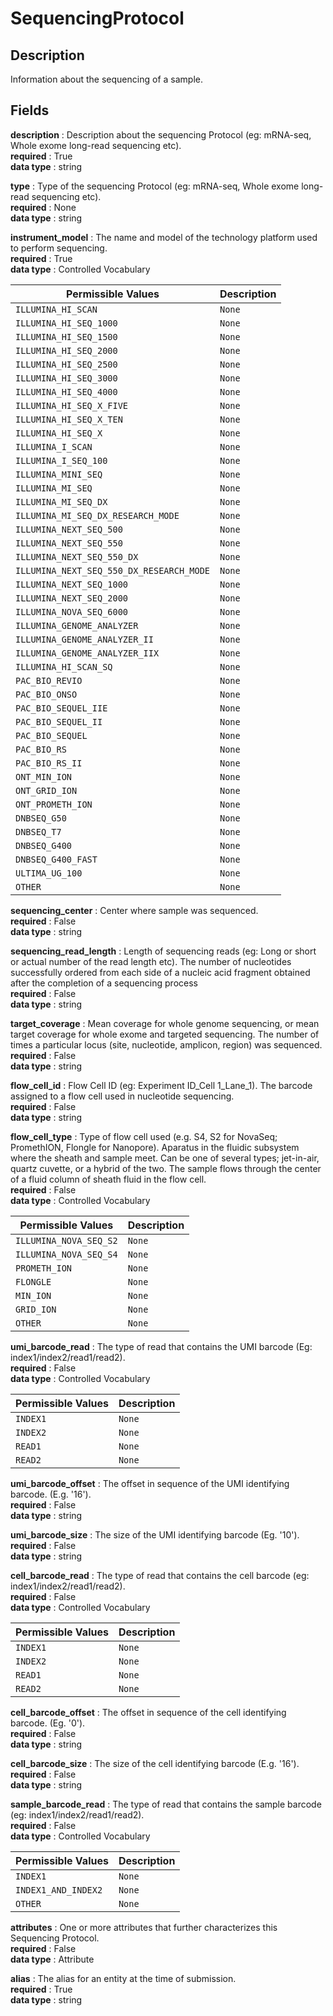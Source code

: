 # SequencingProtocol

## Description

Information about the sequencing of a sample.

## Fields

**description** : Description about the sequencing Protocol (eg: mRNA-seq, Whole exome long-read sequencing etc).<br>
**required** : True<br>
**data type** : string <br>


**type** : Type of the sequencing Protocol (eg: mRNA-seq, Whole exome long-read sequencing etc).<br>
**required** : None<br>
**data type** : string <br>


**instrument_model** : The name and model of the technology platform used to perform sequencing.<br>
**required** : True<br>
**data type** : Controlled Vocabulary <br>

| Permissible Values | Description |
| --- | --- |
| `ILLUMINA_HI_SCAN` | `None` |
| `ILLUMINA_HI_SEQ_1000` | `None` |
| `ILLUMINA_HI_SEQ_1500` | `None` |
| `ILLUMINA_HI_SEQ_2000` | `None` |
| `ILLUMINA_HI_SEQ_2500` | `None` |
| `ILLUMINA_HI_SEQ_3000` | `None` |
| `ILLUMINA_HI_SEQ_4000` | `None` |
| `ILLUMINA_HI_SEQ_X_FIVE` | `None` |
| `ILLUMINA_HI_SEQ_X_TEN` | `None` |
| `ILLUMINA_HI_SEQ_X` | `None` |
| `ILLUMINA_I_SCAN` | `None` |
| `ILLUMINA_I_SEQ_100` | `None` |
| `ILLUMINA_MINI_SEQ` | `None` |
| `ILLUMINA_MI_SEQ` | `None` |
| `ILLUMINA_MI_SEQ_DX` | `None` |
| `ILLUMINA_MI_SEQ_DX_RESEARCH_MODE` | `None` |
| `ILLUMINA_NEXT_SEQ_500` | `None` |
| `ILLUMINA_NEXT_SEQ_550` | `None` |
| `ILLUMINA_NEXT_SEQ_550_DX` | `None` |
| `ILLUMINA_NEXT_SEQ_550_DX_RESEARCH_MODE` | `None` |
| `ILLUMINA_NEXT_SEQ_1000` | `None` |
| `ILLUMINA_NEXT_SEQ_2000` | `None` |
| `ILLUMINA_NOVA_SEQ_6000` | `None` |
| `ILLUMINA_GENOME_ANALYZER` | `None` |
| `ILLUMINA_GENOME_ANALYZER_II` | `None` |
| `ILLUMINA_GENOME_ANALYZER_IIX` | `None` |
| `ILLUMINA_HI_SCAN_SQ` | `None` |
| `PAC_BIO_REVIO` | `None` |
| `PAC_BIO_ONSO` | `None` |
| `PAC_BIO_SEQUEL_IIE` | `None` |
| `PAC_BIO_SEQUEL_II` | `None` |
| `PAC_BIO_SEQUEL` | `None` |
| `PAC_BIO_RS` | `None` |
| `PAC_BIO_RS_II` | `None` |
| `ONT_MIN_ION` | `None` |
| `ONT_GRID_ION` | `None` |
| `ONT_PROMETH_ION` | `None` |
| `DNBSEQ_G50` | `None` |
| `DNBSEQ_T7` | `None` |
| `DNBSEQ_G400` | `None` |
| `DNBSEQ_G400_FAST` | `None` |
| `ULTIMA_UG_100` | `None` |
| `OTHER` | `None` |



**sequencing_center** : Center where sample was sequenced.<br>
**required** : False<br>
**data type** : string <br>


**sequencing_read_length** : Length of sequencing reads (eg: Long or short or actual number of the read length etc). The number of nucleotides successfully ordered from each side of a nucleic acid fragment obtained after the completion of a sequencing process<br>
**required** : False<br>
**data type** : string <br>


**target_coverage** : Mean coverage for whole genome sequencing, or mean target coverage for whole exome and targeted sequencing. The number of times a particular locus (site, nucleotide, amplicon, region) was sequenced.<br>
**required** : False<br>
**data type** : string <br>


**flow_cell_id** : Flow Cell ID (eg: Experiment ID_Cell 1_Lane_1). The barcode assigned to a flow cell used in nucleotide sequencing.<br>
**required** : False<br>
**data type** : string <br>


**flow_cell_type** : Type of flow cell used (e.g. S4, S2 for NovaSeq; PromethION, Flongle for Nanopore). Aparatus in the fluidic subsystem where the sheath and sample meet. Can be one of several types; jet-in-air, quartz cuvette, or a hybrid of the two. The sample flows through the center of a fluid column of sheath fluid in the flow cell.<br>
**required** : False<br>
**data type** : Controlled Vocabulary <br>

| Permissible Values | Description |
| --- | --- |
| `ILLUMINA_NOVA_SEQ_S2` | `None` |
| `ILLUMINA_NOVA_SEQ_S4` | `None` |
| `PROMETH_ION` | `None` |
| `FLONGLE` | `None` |
| `MIN_ION` | `None` |
| `GRID_ION` | `None` |
| `OTHER` | `None` |



**umi_barcode_read** : The type of read that contains the UMI barcode (Eg: index1/index2/read1/read2).<br>
**required** : False<br>
**data type** : Controlled Vocabulary <br>

| Permissible Values | Description |
| --- | --- |
| `INDEX1` | `None` |
| `INDEX2` | `None` |
| `READ1` | `None` |
| `READ2` | `None` |



**umi_barcode_offset** : The offset in sequence of the UMI identifying barcode. (E.g. '16').<br>
**required** : False<br>
**data type** : string <br>


**umi_barcode_size** : The size of the UMI identifying barcode (Eg. '10').<br>
**required** : False<br>
**data type** : string <br>


**cell_barcode_read** : The type of read that contains the cell barcode (eg: index1/index2/read1/read2).<br>
**required** : False<br>
**data type** : Controlled Vocabulary <br>

| Permissible Values | Description |
| --- | --- |
| `INDEX1` | `None` |
| `INDEX2` | `None` |
| `READ1` | `None` |
| `READ2` | `None` |



**cell_barcode_offset** : The offset in sequence of the cell identifying barcode. (Eg. '0').<br>
**required** : False<br>
**data type** : string <br>


**cell_barcode_size** : The size of the cell identifying barcode (E.g. '16').<br>
**required** : False<br>
**data type** : string <br>


**sample_barcode_read** : The type of read that contains the sample barcode (eg: index1/index2/read1/read2).<br>
**required** : False<br>
**data type** : Controlled Vocabulary <br>

| Permissible Values | Description |
| --- | --- |
| `INDEX1` | `None` |
| `INDEX1_AND_INDEX2` | `None` |
| `OTHER` | `None` |



**attributes** : One or more attributes that further characterizes this Sequencing Protocol.<br>
**required** : False<br>
**data type** : Attribute <br>


**alias** : The alias for an entity at the time of submission.<br>
**required** : True<br>
**data type** : string <br>
